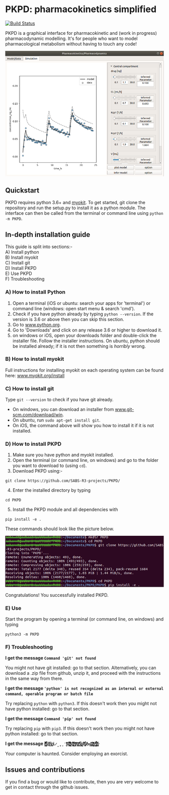 # PKPD: pharmacokinetics simplified
[![Build Status](https://travis-ci.org/SABS-R3-projects/PKPD.svg?branch=master)](https://travis-ci.org/SABS-R3-projects/PKPD)

PKPD is a graphical interface for pharmacokinetic and (work in progress) pharmacodynamic modelling. It's for people who want to model pharmacological metabolism without having to touch any code!

<img src="/images/pkpd-3vol-simulated.png" title="screenshot">

## Quickstart

PKPD requires python 3.6+ and [myokit](http://myokit.org). To get started, git clone the repository and run the setup.py to install it as a python module. The interface can then be called from the terminal or command line using `python -m PKPD`.

## In-depth installation guide

This guide is split into sections:-  
A) Install python  
B) Install myokit  
C) Install git  
D) Install PKPD  
E) Use PKPD  
F) Troubleshooting  

### A) How to install Python
1. Open a terminal (iOS or ubuntu: search your apps for 'terminal') or command line (windows: open start menu & search 'cmd').
2. Check if you have python already by typing `python --version`. If the version is 3.6 or above then you can skip this section.
3. Go to www.python.org.
4. Go to 'Downloads' and click on any release 3.6 or higher to download it.
5. on windows or iOS, open your downloads folder and double-click the installer file. Follow the installer instructions. On ubuntu, python should be installed already; if it is not then something is _horribly_ wrong.
  
### B) How to install myokit
Full instructions for installing myokit on each operating system can be found here: www.myokit.org/install

### C) How to install git
Type `git --version` to check if you have git already.
- On windows, you can download an installer from  www.git-scm.com/download/win.
- On ubuntu, run `sudo apt-get install git`.
- On iOS, the command above will show you how to install it if it is not installed.

### D) How to install PKPD   
1. Make sure you have python and myokit installed. 
2. Open the terminal (or command line, on windows) and go to the folder you want to download to (using `cd`).
3. Download PKPD using:-
```
git clone https://github.com/SABS-R3-projects/PKPD/
```
4. Enter the installed directory by typing
```
cd PKPD
```
5. Install the PKPD module and all dependencies with
```
pip install -e .
```
These commands should look like the picture below.

<img src="/images/pkpd-install-pic.png" title="install">

Congratulations! You successfully installed PKPD.

### E) Use
Start the program by opening a terminal (or command line, on windows) and typing
```
python3 -m PKPD
```
### F) Troubleshooting
**I get the message `Command 'git' not found`**

You might not have git installed: go to that section. Alternatively, you can download a .zip file from github, unzip it, and proceed with the instructions in the same way from there.

**I get the message `'python' is not recognized as an internal or external command, operable program or batch file`**

Try replacing `python` with `python3`. If this doesn't work then you might not have python installed: go to that section.

**I get the message `Command 'pip' not found`**

Try replacing `pip` with `pip3`. If this doesn't work then you might not have python installed: go to that section.

**I get the message `ṫ̵̛͇̺͇͓͐̈́̀͒̿̏̆͝h̵̡̯̮̬̍͗̿̐̐̏̅͗̉̆̅̉͜ĕ̴͓̯͉͗̒̎͑͂̂̒̒͗̈́̓ṛ̶̡̭̗͕̀̄̅͐ę̶͔̹̥̖̠̼̎i̷̞̗̥̮̒̕s̵̲̱̭͔͙̑̐̾́̀̏̊̚͠â̶̧̫̣̗͔̘̹̝͓̬͇͒̿́̿̎ͅn̵̢̨̹̼̭̯͈̻̺̼̉̿̊̾͂̅͆͋̾̓͠ͅê̷̻͚̞̠̻̥̦͉̥͉̳̼̓͐̀́̓̌͗̃̕͠͝r̴̢̤͖̫͇̰̦̾͐̐̋͋͑̇͑͝r̸̛̛̼͔̺̹̯̼̻̅̾̐̅̋̋̉̍̀̚͝o̸͉̖̗̮̣͙͆̔̚r̵̠̳̖̟͉̞̰͕͍͂̋͒̾͗̿̋͜i̴̩̬͕̙̠͂̀̅n̴̢̢̳̤̥̣̠̻̹̥̼̮̞͑̍̒̈t̵̖̉̐̃́̊̌̋̚͝͝h̸̪̞͕̘̯̞͒̅̇e̴̠̓͌̒ṃ̷̧̭̞̬̳̹͔̹̙̈̊̑̓̇͛͒̓å̷͚̲̝͖̬̗̓͐̾̀̈͒͂̚͝ͅt̶͚̗͇̹̦̀͛̋ŗ̶̯͕̟̜͇̣̬̻̖̗̆̈́̍̊̀̎̈̑͑́͜͠i̸̡̡̛̟̺̮̤̽̒̋͒͝x̶̠̯͔̯̖̼̣̫͔̲̼̳̃̎`**

Your computer is haunted. Consider employing an exorcist.

## Issues and contributions
If you find a bug or would like to contribute, then you are very welcome to get in contact through the github issues.
